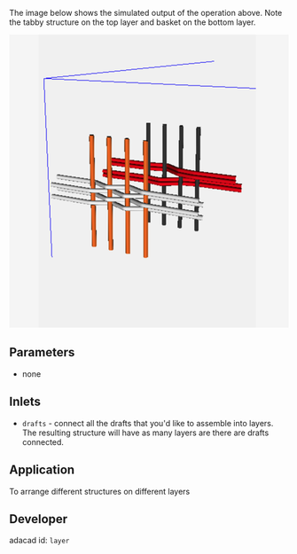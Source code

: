 The image below shows the simulated output of the operation above. Note the tabby structure on the top layer and basket on the bottom layer. 

![file](./layer_extra.png)


## Parameters
- none

## Inlets
- `drafts` - connect all the drafts that you'd like to assemble into layers. The resulting structure will have as many layers are there are drafts connected. 

## Application
To arrange different structures on different layers

## Developer
adacad id: `layer`


